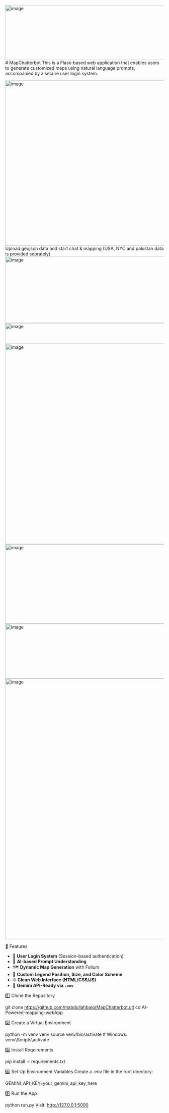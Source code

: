 <img width="1086" height="174" alt="image" src="https://github.com/user-attachments/assets/470f11b3-43b0-4c7b-8a8e-88ac2a263dc1" /># MapChatterbot
This is a Flask-based web application that enables users to generate customized maps using natural language prompts, accompanied by a secure user login system.

<img width="975" height="524" alt="image" src="https://github.com/user-attachments/assets/d707fe4e-32a6-45b2-8ec5-7806163ecc93" />
Upload geojson data and start chat & mapping (USA, NYC and pakistan data is provided seprately)

<img width="975" height="211" alt="image" src="https://github.com/user-attachments/assets/0ca3e510-bf30-47e8-a059-bc0fcda2a7a2" />
<img width="975" height="66" alt="image" src="https://github.com/user-attachments/assets/d4549fc4-33f2-4631-b7a4-85e73bb783b0" />
<img width="975" height="635" alt="image" src="https://github.com/user-attachments/assets/0dd82de4-03d8-4b21-818f-7063984c42c7" />
<img width="975" height="252" alt="image" src="https://github.com/user-attachments/assets/06d93028-bc49-4ea5-bba3-4034c7272c8a" />
<img width="1086" height="174" alt="image" src="https://github.com/user-attachments/assets/02b5be74-499c-4aa3-bf6a-7f5c38ab0f8a" />
<img width="798" height="826" alt="image" src="https://github.com/user-attachments/assets/b5e0a53e-4e44-4978-bb17-0ab05ebd8db2" />




🌟 Features

- 🔐 **User Login System** (Session-based authentication)
- 🧠 **AI-based Prompt Understanding**
- 🗺️ **Dynamic Map Generation** with Folium
- 🎨 **Custom Legend Position, Size, and Color Scheme**
- 🌐 **Clean Web Interface (HTML/CSS/JS)**
- 🤖 **Gemini API-Ready via `.env`**

1️⃣ Clone the Repository

git clone https://github.com/mabdullahbaig/MapChatterbot.git
cd AI-Powered-mapping-webApp

2️⃣ Create a Virtual Environment

python -m venv venv
source venv/bin/activate   # Windows: venv\Scripts\activate

3️⃣ Install Requirements

pip install -r requirements.txt

4️⃣ Set Up Environment Variables
Create a .env file in the root directory:

GEMINI_API_KEY=your_gemini_api_key_here

5️⃣ Run the App

python run.py
Visit: http://127.0.0.1:5000

